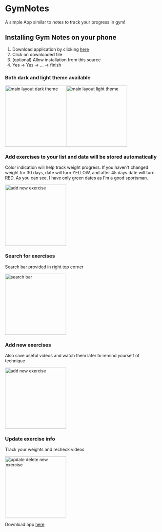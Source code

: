 # GymNotes

A simple App similar to notes to track your progress in gym!

## Installing Gym Notes on your phone
1. Download application by clicking [here](https://github.com/downloads/app/release/app-release.apk)
2. Click on downloaded file
3. (optional) Allow installation from this source
4. Yes -> Yes -> ... -> finish

### Both dark and light theme available

<img src="https://user-images.githubusercontent.com/80630476/149655748-f7b8be34-f5f3-458b-95f6-3685bba3f1a6.png" alt="main layout dark theme" style="width:200px;"/><img src="https://user-images.githubusercontent.com/80630476/149655784-6e6eccf0-789a-4878-99a7-066a0930445d.png" alt="main layout light theme" style="width:200px;"/>

### Add exercises to your list and data will be stored automatically
Color indication will help track weight progress. If you haven't changed weight for 30 days, date will turn YELLOW, and after 
45 days date will turn RED. As you can see, I have only green dates as I'm a good sportsman.

<img src="https://user-images.githubusercontent.com/80630476/149655811-3a79a36c-710e-4c52-abf7-1bc5672f24ba.png" alt="add new exercise" style="width:200px;"/>

### Search for exercises
Search bar provided in right top corner

<img src="https://user-images.githubusercontent.com/80630476/149655801-ccfedcd3-23a9-450c-a713-646b1e1874b9.png" alt="search bar" style="width:200px;"/>

### Add new exercises
Also save useful videos and watch them later to remind yourself of technique

<img src="https://user-images.githubusercontent.com/80630476/149655811-3a79a36c-710e-4c52-abf7-1bc5672f24ba.png" alt="add new exercise" style="width:200px;"/>

### Update exercise info
Track your weights and recheck videos

<img src="https://user-images.githubusercontent.com/80630476/149655832-4532ee15-d646-4ffc-8ff1-288f75f7d22a.png" alt="update delete new exercise" style="width:200px;"/>

Download app [here](https://github.com/downloads/app/release/app-release.apk)
